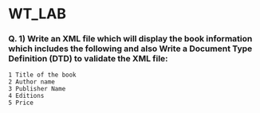 # WT_LAB
### Q. 1) Write an XML file which will display the book information which includes the following and also Write a Document Type Definition (DTD) to validate the XML file:
```
1 Title of the book
2 Author name
3 Publisher Name
4 Editions
5 Price
```
